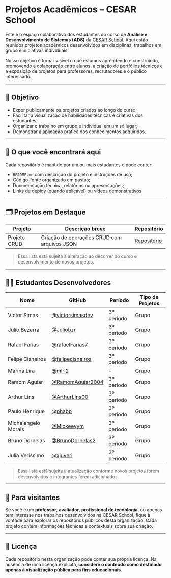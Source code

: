 # Projetos Acadêmicos – CESAR School

Este é o espaço colaborativo dos estudantes do curso de **Análise e Desenvolvimento de Sistemas (ADS)** da [CESAR School](https://www.cesar.school/). Aqui estão reunidos projetos acadêmicos desenvolvidos em disciplinas, trabalhos em grupo e iniciativas individuais.

Nosso objetivo é tornar visível o que estamos aprendendo e construindo, promovendo a colaboração entre alunos, a criação de portfólios técnicos e a exposição de projetos para professores, recrutadores e o público interessado.

---

## 🌟 Objetivo

- Expor publicamente os projetos criados ao longo do curso;
- Facilitar a visualização de habilidades técnicas e criativas dos estudantes;
- Organizar o trabalho em grupo e individual em um só lugar;
- Demonstrar a aplicação prática dos conhecimentos adquiridos.

---

## 📁 O que você encontrará aqui

Cada repositório é mantido por um ou mais estudantes e pode conter:

- `README.md` com descrição do projeto e instruções de uso;
- Código-fonte organizado em pastas;
- Documentação técnica, relatórios ou apresentações;
- Links de deploy (quando aplicável) ou vídeos demonstrativos.

---

## 🗂 Projetos em Destaque

| Projeto         | Descrição breve                                | Repositório                                                              |
|-----------------|--------------------------------------------------|--------------------------------------------------------------------------|
| Projeto CRUD    | Criação de operações CRUD com arquivos JSON     | [Repositório](https://github.com/cesar-ads2402-vsaa/projeto-crud)        |

> Essa lista está sujeita à alteração ao decorrer do curso e desenvolvimento de novos projetos.

---

## 👨‍💻 Estudantes Desenvolvedores

| Nome                | GitHub                                                             | Período     | Tipo de Projetos |
|---------------------|--------------------------------------------------------------------|-------------|------------------|
| Victor Simas        | [@victorsimasdev](https://github.com/victorsimasdev)               | 3º período  | Grupo            |
| Julio Bezerra       | [@Juliobzr](https://github.com/Juliobzr)                           | 3º período  | Grupo            |
| Rafael Farias       | [@rafaelFarias7](https://github.com/rafaelFarias7)                 | 3º período  | Grupo            |
| Felipe Cisneiros    | [@felipecisneiros](https://github.com/felipecisneiros)             | 3º período  | Grupo            |
| Marina Lira         | [@mlrl2](https://github.com/mlrl2)                                 | -           | Grupo            |
| Ramom Aguiar        | [@RamomAguiar2004](https://github.com/RamomAguiar2004)             | 3º período  | Grupo            |
| Arthur Lins         | [@ArthurLins00](https://github.com/ArthurLins00)                   | 3º período  | Grupo            |
| Paulo Henrique      | [@phabp](https://github.com/phabp)                                 | 3º período  | Grupo            |
| Michelangelo Morais | [@Mickeeyym](https://github.com/Mickeeyym)                         | 3º período  | Grupo            |
| Bruno Dornelas      | [@BrunoDornelas2](https://github.com/BrunoDornelas2)               | 3º período  | Grupo            |
| Julia Veríssimo     | [@xjuveri](https://github.com/xjuveri)                             | 3º período  | Grupo            |

> Essa lista está sujeita à atualização conforme novos projetos forem desenvolvidos e integrantes forem adicionados.

---

## 📌 Para visitantes

Se você é um **professor**, **avaliador**, **profissional de tecnologia**, ou apenas tem interesse nos trabalhos desenvolvidos na CESAR School, fique à vontade para explorar os repositórios públicos desta organização. Cada projeto contém informações técnicas e contextuais sobre sua criação.

---

## 📄 Licença

Cada repositório nesta organização pode conter sua própria licença. Na ausência de uma licença explícita, **considere o conteúdo como destinado apenas à visualização pública para fins educacionais**.
